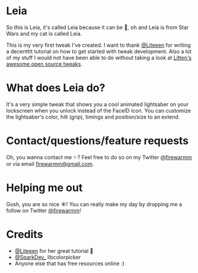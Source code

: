 # Leia
So this is Leia, it's called Leia because it can be 🐒, oh and Leia is from Star Wars and my cat is called Leia.

This is my very first tweak I've created. I want to thank [@Liteeen](https://www.twitter.com/Litteeen) for writing a decentttt tutorial on how to get started with tweak development. Also a lot of my stuff I would not have been able to do without taking a look at [Litten's awesome open source tweaks](https://github.com/Litteeen).

# What does Leia do?
It's a very simple tweak that shows you a cool animated lightsaber on your lockscreen when you unlock instead of the FaceID icon. You can customize the lightsaber's color, hilt (grip), timings and position/size to an extend.

# Contact/questions/feature requests
Oh, you wanna contact me ✨? Feel free to do so on my Twitter [@firewarmm](https://twitter.com/firewarmm) or via email firewarmm@gmail.com.

# Helping me out
Gosh, you are so nice ☀️! You can really make my day by dropping me a follow on Twitter [@firewarmm](https://twitter.com/firewarmm)!

# Credits
- [@Liteeen](https://www.twitter.com/Litteeen) for her great tutorial 🌸
- [@SparkDev_](https://twitter.com/SparkDev_) libcolorpicker
- Anyone else that has free resources online :)